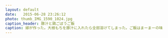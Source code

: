 ```yaml
---
layout: default
date:   2015-06-28 23:26:12
photo: thumb_IMG_1590_1024.jpg
caption_header: 豚汁と鶏ごぼうご飯
caption: 嫁が作った。大根もちを豚汁に入れたら全部溶けてしまった。ご飯はまーまーの味らしい。
---
```

